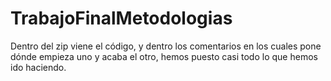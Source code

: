 # TrabajoFinalMetodologias

Dentro del zip viene el código, y dentro los comentarios en los cuales pone dónde empieza uno y acaba el otro, hemos puesto casi todo lo que hemos ido haciendo.
